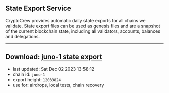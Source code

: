 ## State Export Service
CryptoCrew provides automatic daily state exports for all chains we validate. State export files can be used as genesis files and are a snapshot of the current blockchain state, including all validators, accounts, balances and delegations.

---
**Download: [juno-1 state export](https://dl.ccvalidators.com/SERVICE/juno/juno-1_export_12033824.json)**
---

- last updated: Sat Dec 02 2023 13:58:12
- chain id: `juno-1`
- export height: `12033824`
- use for: airdrops, local tests, chain recovery

